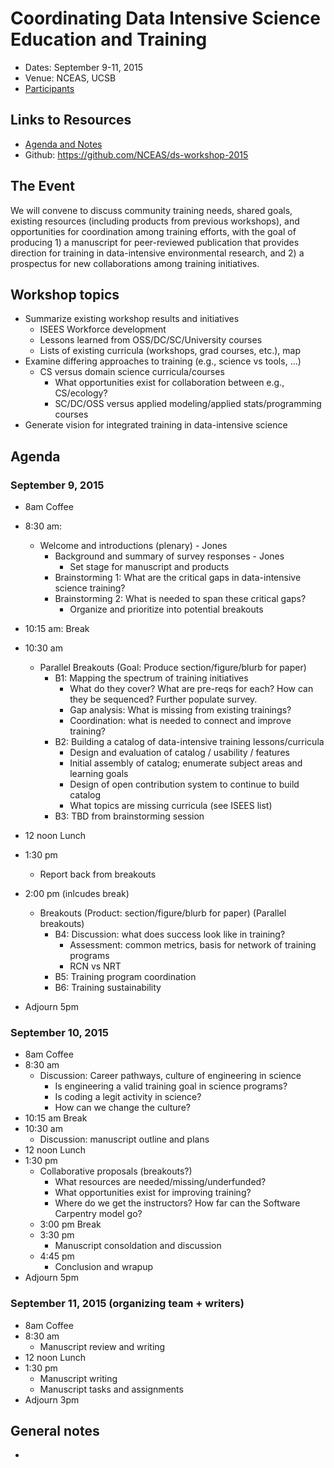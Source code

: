 # Coordinating Data Intensive Science Education and Training

- Dates: September 9-11, 2015
- Venue: NCEAS, UCSB
- [Participants](https://github.com/NCEAS/ds-workshop-2015/blob/master/participants.md)

## Links to Resources

- [Agenda and Notes](http://notes.nceas.ucsb.edu/p/ds-workshop-2015)
- Github: https://github.com/NCEAS/ds-workshop-2015

## The Event

We will convene to discuss community training needs, shared goals, existing resources (including products from previous workshops), and opportunities for coordination among training efforts, with the goal of producing 1) a manuscript for peer-reviewed publication that provides direction for training in data-intensive environmental research, and 2) a prospectus for new collaborations among training initiatives.

## Workshop topics

- Summarize existing workshop results and initiatives
	- ISEES Workforce development
	- Lessons learned from OSS/DC/SC/University courses
	- Lists of existing curricula (workshops, grad courses, etc.), map
- Examine differing approaches to training (e.g., science vs tools, …)
	- CS versus domain science curricula/courses
		- What opportunities exist for collaboration between e.g., CS/ecology?
		- SC/DC/OSS versus applied modeling/applied stats/programming courses
- Generate vision for integrated training in data-intensive science

## Agenda

### September 9, 2015

- 8am Coffee
- 8:30 am: 
	- Welcome and introductions (plenary) - Jones
		- Background and summary of survey responses - Jones
			- Set stage for manuscript and products
		- Brainstorming 1: What are the critical gaps in data-intensive science training?
		- Brainstorming 2: What is needed to span these critical gaps?
			- Organize and prioritize into potential breakouts
- 10:15 am: Break
- 10:30 am
	- Parallel Breakouts (Goal: Produce section/figure/blurb for paper)
		- B1: Mapping the spectrum of training initiatives
			- What do they cover? What are pre-reqs for each? How can they be sequenced? Further populate survey.
			- Gap analysis: What is missing from existing trainings?
			- Coordination: what is needed to connect and improve training?
		- B2: Building a catalog of data-intensive training lessons/curricula
			- Design and evaluation of catalog / usability / features
			- Initial assembly of catalog; enumerate subject areas and learning goals
			- Design of open contribution system to continue to build catalog
			- What topics are missing curricula (see ISEES list)
		- B3: TBD from brainstorming session

- 12 noon Lunch
- 1:30 pm
	- Report back from breakouts
- 2:00 pm (inlcudes break)
	- Breakouts  (Product: section/figure/blurb for paper) (Parallel breakouts)
		- B4: Discussion: what does success look like in training?
			- Assessment: common metrics, basis for network of training programs
			- RCN vs NRT
		- B5: Training program coordination
		- B6: Training sustainability
- Adjourn 5pm

### September 10, 2015

- 8am Coffee
- 8:30 am 
	- Discussion: Career pathways, culture of engineering in science
		- Is engineering a valid training goal in science programs?
		- Is coding a legit activity in science?
		- How can we change the culture?
- 10:15 am Break
- 10:30 am 
	- Discussion: manuscript outline and plans
- 12 noon Lunch
- 1:30 pm
	- Collaborative proposals (breakouts?)
		- What resources are needed/missing/underfunded?
		- What opportunities exist for improving training?
		- Where do we get the instructors? How far can the Software Carpentry model go?
	- 3:00 pm Break
	- 3:30 pm
		- Manuscript consoldation and discussion
	- 4:45 pm
		- Conclusion and wrapup
- Adjourn 5pm

### September 11, 2015 (organizing team + writers)

- 8am Coffee
- 8:30 am 
	- Manuscript review and writing
- 12 noon Lunch
- 1:30 pm
	- Manuscript writing
	- Manuscript tasks and assignments
- Adjourn 3pm


## General notes

- 

